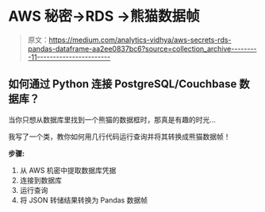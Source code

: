 # AWS 秘密->RDS ->熊猫数据帧

> 原文：<https://medium.com/analytics-vidhya/aws-secrets-rds-pandas-dataframe-aa2ee0837bc6?source=collection_archive---------11----------------------->

## 如何通过 Python 连接 PostgreSQL/Couchbase 数据库？

当你只想从数据库里找到一个熊猫的数据框时，那真是有趣的时光…

我写了一个类，教你如何用几行代码运行查询并将其转换成熊猫数据帧！

**步骤:**

1.  从 AWS 机密中提取数据库凭据
2.  连接到数据库
3.  运行查询
4.  将 JSON 转储结果转换为 Pandas 数据帧